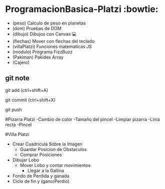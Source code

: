 # ProgramacionBasica-Platzi :bowtie:

- (peso) Calculo de peso en planetas
- (dom) Pruebas de DOM
- (dibujo) Dibujos con Canvas :computer:
- (flechas) Mover con flechas del teclado
- (villaPlatzi) Funciones matematicas JS
- (modulo) Programa FizzBuzz
- (Pakiman) Pakidex Array
- (Cajero)

## git note
git add  (ctrl+shift+A)

git commit (ctrl+shift+X)

git push

#Pizarra Platzi
  -Cambio de color
  -Tamaño del pincel
  -Limpiar pizarra
  -Linia recta
  -Pincel

#Villa Platzi
- Crear Cuadricula Sobre la Imagen
  - Guardar Posicion de Obstaculos
  - Comprar Posiciones
- Dibujar Lobo
  - Mover Lobo y contar movimientos
    - Llegar a la Gallina
- Fondo de Perdida y ganada
- Ciclo de fin y (gano/Perdio)
